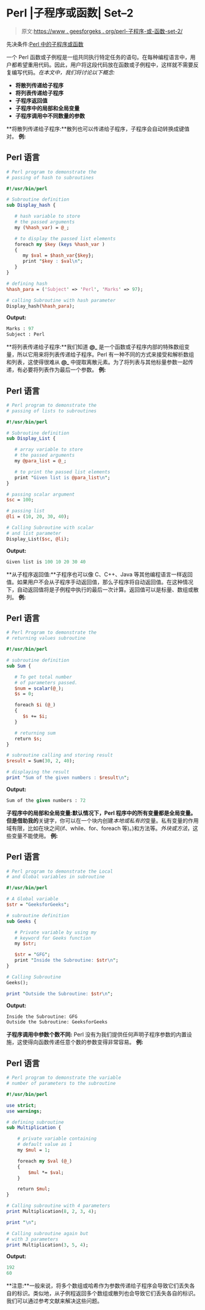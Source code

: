 # Perl |子程序或函数| Set–2

> 原文:[https://www . geesforgeks . org/perl-子程序-或-函数-set-2/](https://www.geeksforgeeks.org/perl-subroutines-or-functions-set-2/)

先决条件:[Perl 中的子程序或函数](https://www.geeksforgeeks.org/perl-subroutines-or-functions/)

一个 Perl 函数或子例程是一组共同执行特定任务的语句。在每种编程语言中，用户都希望重用代码。因此，用户将这段代码放在函数或子例程中，这样就不需要反复编写代码。*在本文中，我们将讨论以下概念:*

*   **将散列传递给子程序**
*   **将列表传递给子程序**
*   **子程序返回值**
*   **子程序中的局部和全局变量**
*   **子程序调用中不同数量的参数**

**将散列传递给子程序:**散列也可以传递给子程序，子程序会自动转换成键值对。
**例:**

## Perl 语言

```perl
# Perl program to demonstrate the
# passing of hash to subroutines

#!/usr/bin/perl

# Subroutine definition
sub Display_hash {

   # hash variable to store
   # the passed arguments
   my (%hash_var) = @_;

   # to display the passed list elements
   foreach my $key (keys %hash_var )
   {
      my $val = $hash_var{$key};
      print "$key : $val\n";
   }
}

# defining hash
%hash_para = ('Subject' => 'Perl', 'Marks' => 97);

# calling Subroutine with hash parameter
Display_hash(%hash_para);
```

**Output:** 

```perl
Marks : 97
Subject : Perl
```

**将列表传递给子程序:**我们知道 **@_** 是一个函数或子程序内部的特殊数组变量，所以它用来将列表传递给子程序。Perl 有一种不同的方式来接受和解析数组和列表，这使得很难从 **@_** 中提取离散元素。为了将列表与其他标量参数一起传递，有必要将列表作为最后一个参数。
**例:**

## Perl 语言

```perl
# Perl program to demonstrate the
# passing of lists to subroutines

#!/usr/bin/perl

# Subroutine definition
sub Display_List {

   # array variable to store
   # the passed arguments
   my @para_list = @_;

   # to print the passed list elements
   print "Given list is @para_list\n";
}

# passing scalar argument
$sc = 100;

# passing list
@li = (10, 20, 30, 40);

# Calling Subroutine with scalar
# and list parameter
Display_List($sc, @li);
```

**Output:** 

```perl
Given list is 100 10 20 30 40
```

**从子程序返回值:**子程序也可以像 C、C++、Java 等其他编程语言一样返回值。如果用户不会从子程序手动返回值，那么子程序将自动返回值。在这种情况下，自动返回值将是子例程中执行的最后一次计算。返回值可以是标量、数组或散列。
**例:**

## Perl 语言

```perl
# Perl Program to demonstrate the
# returning values subroutine

#!/usr/bin/perl

# subroutine definition
sub Sum {

   # To get total number
   # of parameters passed.
   $num = scalar(@_);
   $s = 0;

   foreach $i (@_)
   {
      $s += $i;
   }

   # returning sum
   return $s;
}

# subroutine calling and storing result
$result = Sum(30, 2, 40);

# displaying the result
print "Sum of the given numbers : $result\n";
```

**Output:** 

```perl
Sum of the given numbers : 72
```

**子程序中的局部和全局变量:**默认情况下，Perl 程序中的所有变量都是全局变量。但是借助**我的**关键字，你可以在一个块内创建*本地或私有的*变量。私有变量的作用域有限，比如在块之间(if、while、for、foreach 等)。)和方法等。*外块或方法*，这些变量不能使用。
**例:**

## Perl 语言

```perl
# Perl program to demonstrate the Local
# and Global variables in subroutine

#!/usr/bin/perl

# A Global variable
$str = "GeeksforGeeks";

# subroutine definition
sub Geeks {

   # Private variable by using my
   # keyword for Geeks function
   my $str;

   $str = "GFG";
   print "Inside the Subroutine: $str\n";
}

# Calling Subroutine
Geeks();

print "Outside the Subroutine: $str\n";
```

**Output:** 

```perl
Inside the Subroutine: GFG
Outside the Subroutine: GeeksforGeeks
```

**子程序调用中参数个数不同:** Perl 没有为我们提供任何声明子程序参数的内置设施，这使得向函数传递任意个数的参数变得非常容易。
**例:**

## Perl 语言

```perl
# Perl program to demonstrate the variable
# number of parameters to the subroutine

#!/usr/bin/perl

use strict;
use warnings;

# defining subroutine
sub Multiplication {

    # private variable containing
    # default value as 1
    my $mul = 1;

    foreach my $val (@_)
    {
        $mul *= $val;
    }

    return $mul;
}

# Calling subroutine with 4 parameters
print Multiplication(8, 2, 3, 4);

print "\n";

# Calling subroutine again but
# with 3 parameters
print Multiplication(3, 5, 4);
```

**Output:** 

```perl
192
60
```

**注意:**一般来说，将多个数组或哈希作为参数传递给子程序会导致它们丢失各自的标识。类似地，从子例程返回多个数组或散列也会导致它们丢失各自的标识。我们可以通过参考文献来解决这些问题。